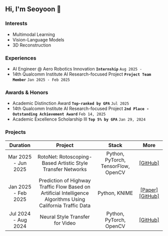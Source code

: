 ## Hi, I'm Seoyoon 👋

### Interests
* Multimodal Learning
* Vision-Language Models
* 3D Reconstruction

### Experiences
- AI Engineer @ Aero Robotics Innovation **`Internship`** `Aug 2025 - `
- 14th Qualcomm Institute AI Research-focused Project **`Project Team Member`** `Jan 2025 - Feb 2025`

### Awards & Honors
- Academic Distinction Award **`Top-ranked by GPA`** `Jul 2025`
- 14th Qualcomm Institute AI Research-focused Project **`2nd Place - Outstanding Achievement Award`** `Feb 14, 2025`
- Academic Excellence Scholarship Ⅲ **`Top 5% by GPA`** `Jan 29, 2024`

### Projects

<table>
  <thead align = "center">
    <tr>
      <th>Duration</th>
      <th>Project</th>
      <th>Stack</th>
      <th>More</th>
    </tr>
  </thead>
  <tbody align = "center">
    <tr> 
      <td>Mar 2025 - Jun 2025</td>
      <td>
        RotoNet: Rotoscoping-Based Artistic Style Transfer Networks
      </td>
      <td>
        Python, PyTorch, TensorFlow, OpenCV
      </td>
      <td>
        <a href="https://github.com/choiseoyoon0330/RotoNet">[GitHub]</a>
      </td>
    </tr>
    <tr> 
      <td>Jan 2025 - Feb 2025</td>
      <td>
        Prediction of Highway Traffic Flow Based on Artificial Intelligence Algorithms Using California Traffic Data
      </td>
      <td>
        Python, KNIME
      </td>
      <td>
        <a href="https://arxiv.org/abs/2507.13112">[Paper]</a>
        <a href="https://github.com/choiseoyoon0330/Traffic-Flow-Prediction">[GitHub]</a>
      </td>
    </tr>
    <tr> 
      <td>Jul 2024 - Aug 2024</td>
      <td>
        Neural Style Transfer for Video
      </td>
      <td>
        Python, PyTorch, OpenCV
      </td>
      <td>
        <a href="https://github.com/choiseoyoon0330/NST-Video">[GitHub]</a>
      </td>
    </tr>
  </tbody>
</table>
